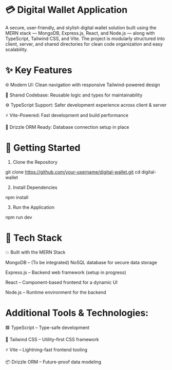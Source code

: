 # 💳 Digital Wallet Application

A secure, user-friendly, and stylish digital wallet solution built using the MERN stack — MongoDB, Express.js, React, and Node.js — along with TypeScript, Tailwind CSS, and Vite. The project is modularly structured into client, server, and shared directories for clean code organization and easy scalability.

# ✨ Key Features
🌐 Modern UI: Clean navigation with responsive Tailwind-powered design

🔁 Shared Codebase: Reusable logic and types for maintainability

⚙️ TypeScript Support: Safer development experience across client & server

⚡ Vite-Powered: Fast development and build performance

🧩 Drizzle ORM Ready: Database connection setup in place

# 🚀 Getting Started
1. Clone the Repository

git clone https://github.com/your-username/digital-wallet.git
cd digital-wallet

2. Install Dependencies

npm install

3. Run the Application

npm run dev

# 🧱 Tech Stack
💥 Built with the MERN Stack

MongoDB – (To be integrated) NoSQL database for secure data storage

Express.js – Backend web framework (setup in progress)

React – Component-based frontend for a dynamic UI

Node.js – Runtime environment for the backend

# Additional Tools & Technologies:

🟦 TypeScript – Type-safe development

🎨 Tailwind CSS – Utility-first CSS framework

⚡ Vite – Lightning-fast frontend tooling

📦 Drizzle ORM – Future-proof data modeling
